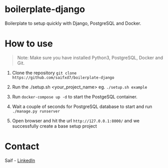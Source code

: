 # boilerplate-django
Boilerplate to setup quickly with Django, PostgreSQL and Docker.

# How to use
> Note: Make sure you have installed Python3, PostgreSQL, Docker and Git.

1. Clone the repository
  ``` git clone https://github.com/saifxd7/boilerplate-django ```

2. Run the ./setup.sh <your_project_name>
  eg. ``` ./setup.sh example ```
  
3. Run ``` docker-compose up -d ``` to start the PostgeSQL container.

4. Wait a couple of seconds for PostgreSQL database to start and run ``` ./manage.py runserver ```

5. Open browser and hit the url ```http://127.0.0.1:8000/``` and we successfully create a base setup project


# Contact
Saif - [LinkedIn](https://www.linkedin.com/in/saifxd7)
